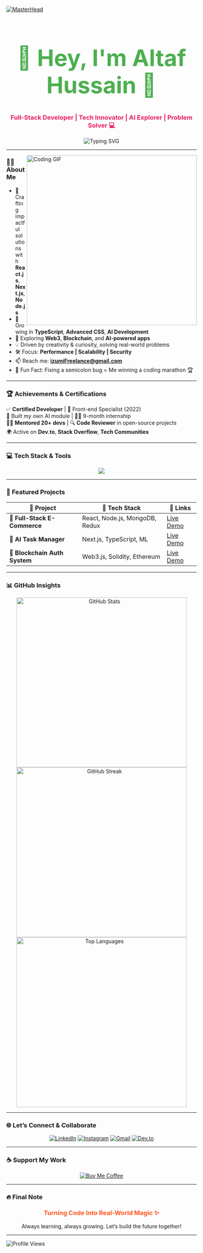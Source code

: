 [![MasterHead](https://repository-images.githubusercontent.com/588181932/e36ec678-7984-4cdd-8e4c-a3932772ff8e)](https://www.linkedin.com/in/altaf-hussain-325967324)

<h1 align="center" style="font-size: 60px; color: #4CAF50;">🚀 Hey, I'm Altaf Hussain 👋</h1>
<h3 align="center" style="color: #E91E63;">Full-Stack Developer | Tech Innovator | AI Explorer | Problem Solver 💻</h3>

<div align="center">
  <img src="https://readme-typing-svg.demolab.com?font=Fira+Code&size=28&duration=4000&pause=500&color=4CAF50&width=700&lines=🚀+Full-Stack+Web+Developer;💻+AI+and+Blockchain+Explorer;🎯+Lifelong+Learner+%26+Mentor;🌐+Open+Source+Contributor;⚡+Building+Scalable+Web+Solutions;🎉+Welcome+to+my+World!" alt="Typing SVG" />
</div>

---

<img align="right" src="https://i.pinimg.com/originals/a5/35/60/a53560c8088900e266880f779dacced7.gif" alt="Coding GIF" width="450px"/>

### 👨‍💻 **About Me**
- 🔭 Crafting impactful solutions with **React.js**, **Next.js**, **Node.js**
- 🌱 Growing in **TypeScript**, **Advanced CSS**, **AI Development**
- 🚀 Exploring **Web3**, **Blockchain**, and **AI-powered apps**
- 💡 Driven by creativity & curiosity, solving real-world problems
- 🛠️ Focus: **Performance | Scalability | Security**
- 📫 Reach me: **izumiFreelance@gmail.com**
- 🎉 Fun Fact: Fixing a semicolon bug = Me winning a coding marathon 🏆

---

### 🏆 **Achievements & Certifications**
✅ **Certified Developer** | 📜 Front-end Specialist (2022)  
🤖 Built my own AI module | 👨‍💻 9-month internship  
👨‍🏫 **Mentored 20+ devs** | 🔍 **Code Reviewer** in open-source projects  
🌍 Active on **Dev.to**, **Stack Overflow**, **Tech Communities**

---

### 💻 **Tech Stack & Tools**
<p align="center">
  <img src="https://skillicons.dev/icons?i=html,css,js,ts,react,next,nodejs,redux,tailwind,vite,python,express,firebase,git,github,vercel,figma,bootstrap,jquery,mongodb" />
</p>

---

### 🚀 **Featured Projects**
| 💼 Project | 🌟 Tech Stack | 🔗 Links |
|-----------|-------------|---------|
| **🛒 Full-Stack E-Commerce** | React, Node.js, MongoDB, Redux | [Live Demo](#) |
| **🤖 AI Task Manager** | Next.js, TypeScript, ML | [Live Demo](#) |
| **🔐 Blockchain Auth System** | Web3.js, Solidity, Ethereum | [Live Demo](#) |

---

### 📊 **GitHub Insights**
<div align="center">
  <img src="https://github-readme-stats.vercel.app/api?username=izumifreelance&show_icons=true&theme=tokyonight&border_radius=20" alt="GitHub Stats" width="450" />
  <img src="https://github-readme-streak-stats.herokuapp.com?user=izumifreelance&theme=tokyonight&border_radius=20" alt="GitHub Streak" width="450" />
  <img src="https://github-readme-stats.vercel.app/api/top-langs/?username=izumifreelance&layout=compact&theme=tokyonight&border_radius=20" alt="Top Languages" width="450" />
</div>

---

### 🌐 **Let’s Connect & Collaborate**
<p align="center">
  <a href="https://www.linkedin.com/in/altaf-hussain-282ba9218" target="_blank"><img src="https://img.icons8.com/color/48/000000/linkedin.png" alt="LinkedIn"/></a>
  <a href="https://instagram.com/tdeghgg" target="_blank"><img src="https://img.icons8.com/color/48/000000/instagram-new.png" alt="Instagram"/></a>
  <a href="mailto:izumiFreelance@gmail.com" target="_blank"><img src="https://img.icons8.com/color/48/000000/gmail-new.png" alt="Gmail"/></a>
  <a href="https://dev.to/izumifreelance" target="_blank"><img src="https://img.icons8.com/windows/48/000000/dev.png" alt="Dev.to"/></a>
</p>

---

### ☕ **Support My Work**
<p align="center">
  <a href="https://www.buymeacoffee.com/rishavanand" target="_blank">
    <img src="https://img.shields.io/badge/Buy%20me%20a%20coffee-orange?style=for-the-badge&logo=buy-me-a-coffee&logoColor=white" alt="Buy Me Coffee"/>
  </a>
</p>

---

### 🔥 **Final Note**
<div align="center">
  <h3 style="color: #FF5722;">Turning Code Into Real-World Magic ✨</h3>
  <p>Always learning, always growing. Let’s build the future together!</p>
</div>

---

![Profile Views](https://komarev.com/ghpvc/?username=izumifreelance&color=blueviolet)
